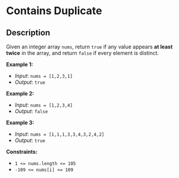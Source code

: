 # Contains Duplicate

## Description

Given an integer array `nums`, return `true` if any value appears **at least twice** in the array, and return `false` if every element is distinct.

**Example 1:**
- _Input_: `nums = [1,2,3,1]`
- _Output_: `true`

**Example 2:**
- _Input_: `nums = [1,2,3,4]`
- _Output_: `false`

**Example 3:**
- _Input_: `nums = [1,1,1,3,3,4,3,2,4,2]`
- _Output_: `true`

**Constraints:**

- `1 <= nums.length <= 105`
- `-109 <= nums[i] <= 109`
